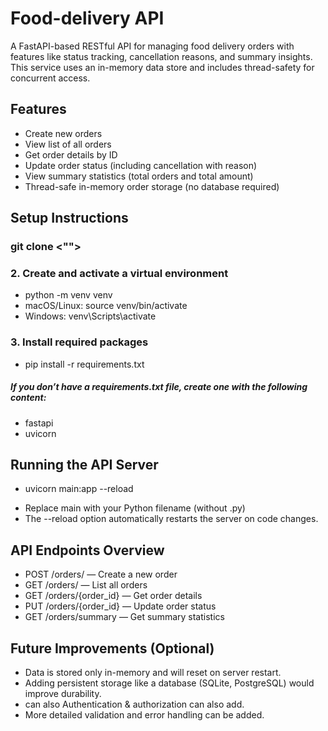 #  Food-delivery API

A FastAPI-based RESTful API for managing food delivery orders with features like status tracking, cancellation reasons, and summary insights. This service uses an in-memory data store and includes thread-safety for concurrent access.

##  Features

- Create new orders
- View list of all orders
- Get order details by ID
- Update order status (including cancellation with reason)
- View summary statistics (total orders and total amount)
- Thread-safe in-memory order storage (no database required)

##  Setup Instructions


### git clone <"">

### 2. Create and activate a virtual environment

- python -m venv venv
- macOS/Linux: source venv/bin/activate
- Windows: venv\Scripts\activate

### 3. Install required packages

- pip install -r requirements.txt

##### If you don’t have a requirements.txt file, create one with the following content:

- fastapi
- uvicorn

##  Running the API Server

- uvicorn main:app --reload

* Replace main with your Python filename (without .py)
* The --reload option automatically restarts the server on code changes.

##  API Endpoints Overview

- POST /orders/ — Create a new order
- GET /orders/ — List all orders
- GET /orders/{order_id} — Get order details
- PUT /orders/{order_id} — Update order status
- GET /orders/summary — Get summary statistics

##  Future Improvements (Optional)

- Data is stored only in-memory and will reset on server restart.
- Adding persistent storage like a database (SQLite, PostgreSQL) would improve durability.
- can also Authentication & authorization can also add.
- More detailed validation and error handling can be added.

